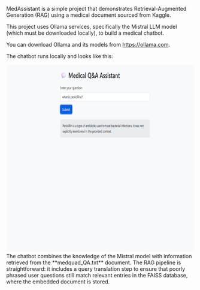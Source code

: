 MedAssistant is a simple project that demonstrates Retrieval-Augmented Generation (RAG) using a medical document sourced from Kaggle.

This project uses Ollama services, specifically the Mistral LLM model (which must be downloaded locally), to build a medical chatbot.

You can download Ollama and its models from https://ollama.com.

The chatbot runs locally and looks like this:

<img src="assets/chat_front.png" height="500px"/>
The chatbot combines the knowledge of the Mistral model with information retrieved from the **medquad_QA.txt** document. The RAG pipeline is straightforward: it includes a query translation step to ensure that poorly phrased user questions still match relevant entries in the FAISS database, where the embedded document is stored.